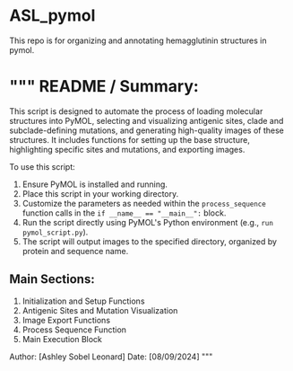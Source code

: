 # ASL_pymol
This repo is for organizing and annotating hemagglutinin structures in pymol. 

"""
README / Summary:
=================

This script is designed to automate the process of loading molecular structures into PyMOL, selecting and visualizing antigenic sites, clade and subclade-defining mutations, and generating high-quality images of these structures. It includes functions for setting up the base structure, highlighting specific sites and mutations, and exporting images. 

To use this script:
1. Ensure PyMOL is installed and running.
2. Place this script in your working directory.
3. Customize the parameters as needed within the `process_sequence` function calls in the `if __name__ == "__main__":` block.
4. Run the script directly using PyMOL's Python environment (e.g., `run pymol_script.py`).
5. The script will output images to the specified directory, organized by protein and sequence name.

Main Sections:
--------------
1. Initialization and Setup Functions
2. Antigenic Sites and Mutation Visualization
3. Image Export Functions
4. Process Sequence Function
5. Main Execution Block

Author: [Ashley Sobel Leonard]
Date: [08/09/2024]
"""
